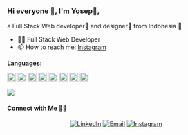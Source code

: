 ### Hi everyone 👋, I'm Yosep🤠,
a Full Stack Web developer🎯 and designer🎨 from Indonesia 📍



- 👨‍💻 Full Stack Web Developer
- 📫 How to reach me: [Instagram](https://instagram.com/yosepdoni.s)

**Languages:**  

<code><img height="20" src="https://i.ibb.co/LkPVDQs/php.jpg"></code>
<code><img height="20" src="https://i.ibb.co/LN0B2z9/fltr.png"></code>
<code><img height="20" src="https://i.ibb.co/VV5DvFk/html.png"></code>
<code><img height="20" src="https://i.ibb.co/SXvDCNW/javascript.png"></code>
<code><img height="20" src="https://i.ibb.co/hV50BWM/typescript.png"></code>
<code><img height="20" src="https://i.ibb.co/gmrb88s/react.png"></code>
<code><img height="20" src="https://i.ibb.co/M6HS5Fs/nodejs.png"></code>
<code><img height="20" src="https://i.ibb.co/XXskKr6/css.png"></code>



![](https://komarev.com/ghpvc/?username=yosepdoni)

<h4> Connect with Me 🤝🏻</h4>

<p align="center">
<a href="https://www.linkedin.com/in/yosep-doni-saputra-54219a220/"><img alt="LinkedIn" src="https://img.shields.io/badge/Yosep%20Doni%20Saputra-blue?style=flat-square&logo=linkedin"></a>
<a href="mailto:yosepdoni2905@gmail.com"><img alt="Email" src="https://img.shields.io/badge/Email-yosepdoni2905@gmail.com-blue?style=flat-square&logo=gmail"></a>
<a href="https://www.instagram.com/yosepdoni.s/"><img alt="Instagram" src="https://img.shields.io/badge/Instagram-yosepdoni-blue?style=flat-square&logo=instagram"></a>

</p>
